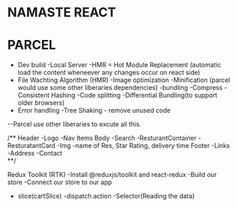 # NAMASTE REACT

# PARCEL
- Dev build
-Local Server
-HMR = Hot Module Replacement (automatic load  the content wheneever any changes occur on react side)
- File Wachting Algorithm (HMR)
-Image optimization
-Minification (parcel would use some other liberaries dependencies)
-bundling
-Compress 
-Consistent Hashing
-Code splitting
-Differential Bundling(to support older browsers)
- Error handling
-Tree Shaking - remove unused code


--Parcel use other liberaries to excute all this.


/**
Header
 -Logo
 -Nav Items
Body
 -Search
 -ResturantContainer
 -ResturatantCard
   -Img
   -name of Res, Star Rating, delivery time
Footer
 -Links
 -Address
 -Contact   
**/



Redux Toolkit (RTK)
-Install @reduxjs/toolkit and react-redux
-Build our store
-Connect our store to our app
- slice(cartSlice)
-dispatch action
-Selector(Reading the data)
